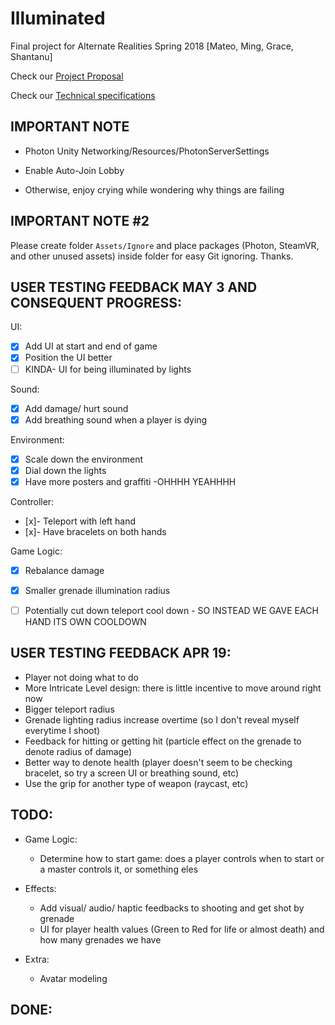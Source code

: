# Illuminated
Final project for Alternate Realities Spring 2018 [Mateo, Ming, Grace, Shantanu]

Check our [Project Proposal](https://github.com/mjm973/Illuminated/blob/master/project_proposal.md)

Check our [Technical specifications](https://github.com/mjm973/Illuminated/blob/master/technical_specifications.md)

## IMPORTANT NOTE

- Photon Unity Networking/Resources/PhotonServerSettings

- Enable Auto-Join Lobby

- Otherwise, enjoy crying while wondering why things are failing

## IMPORTANT NOTE #2

Please create folder `Assets/Ignore` and place packages (Photon, SteamVR, and other unused assets) inside folder for easy Git ignoring. Thanks.

## USER TESTING FEEDBACK MAY 3 AND CONSEQUENT PROGRESS:
UI:
- [x] Add UI at start and end of game
- [x] Position the UI better
- [ ] KINDA- UI for being illuminated by lights

Sound:
- [x] Add damage/ hurt sound
- [x] Add breathing sound when a player is dying

Environment:
- [x] Scale down the environment
- [x] Dial down the lights
- [x] Have more posters and graffiti -OHHHH YEAHHHH

Controller:
- [x]- Teleport with left hand
- [x]- Have bracelets on both hands

Game Logic:
- [x] Rebalance damage
- [x] Smaller grenade illumination radius
- [ ] Potentially cut down teleport cool down - SO INSTEAD WE GAVE EACH HAND ITS OWN COOLDOWN 


## USER TESTING FEEDBACK APR 19:

- Player not doing what to do
- More Intricate Level design: there is little incentive to move around right now
- Bigger teleport radius
- Grenade lighting radius increase overtime (so I don't reveal myself everytime I shoot)
- Feedback for hitting or getting hit (particle effect on the grenade to denote radius of damage)
- Better way to denote health (player doesn't seem to be checking bracelet, so try a screen UI or breathing sound, etc)
- Use the grip for another type of weapon (raycast, etc) 

## TODO:

- Game Logic:
  - Determine how to start game: does a player controls when to start or a master controls it, or something eles

- Effects:
  - Add visual/ audio/ haptic feedbacks to shooting and get shot by grenade
  - UI for player health values (Green to Red for life or almost death) and how many grenades we have
  
- Extra:
  - Avatar modeling


## DONE:
